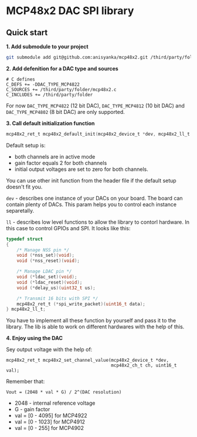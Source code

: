 #  MCP48x2 DAC SPI library

## Quick start
**1. Add submodule to your project**
```bash
git submodule add git@github.com:anisyanka/mcp48x2.git /third/party/folder
```
**2. Add defenition for a DAC type and sources**
```make
# C defines
C_DEFS += -DDAC_TYPE_MCP4822
C_SOURCES += /third/party/folder/mcp48x2.c
C_INCLUDES += /third/party/folder
```
For now `DAC_TYPE_MCP4822` (12 bit DAC), `DAC_TYPE_MCP4812` (10 bit DAC) and `DAC_TYPE_MCP4802` (8 bit DAC) are only supported.

**3. Call default initialization function**
```C
mcp48x2_ret_t mcp48x2_default_init(mcp48x2_device_t *dev, mcp48x2_ll_t *ll);
```
Default setup is:
 * both channels are in active mode
 * gain factor equals 2 for both channels
 * initial output voltages are set to zero for both channels.

You can use other init function from the header file if the default setup doesn't fit you. 

`dev` - describes one instance of your DACs on your board. The board can contain plenty of DACs. This param helps you to control each instance separetally.

`ll` - describes low level functions to allow the library to contorl hardware. In this case to control GPIOs and SPI. It looks like this:
```C
typedef struct
{
	/* Manage NSS pin */
	void (*nss_set)(void);
	void (*nss_reset)(void);

	/* Manage LDAC pin */
	void (*ldac_set)(void);
	void (*ldac_reset)(void);
	void (*delay_us)(uint32_t us);

	/* Transmit 16 bits with SPI */
	mcp48x2_ret_t (*spi_write_packet)(uint16_t data);
} mcp48x2_ll_t;
```
You have to implement all these function by yourself and pass it to the library.
The lib is able to work on different hardwares with the help of this.

**4. Enjoy using the DAC**

Sey output voltage with the help of:
```
mcp48x2_ret_t mcp48x2_set_channel_value(mcp48x2_device_t *dev,
                                        mcp48x2_ch_t ch, uint16_t val);

```
Remember that:

`Vout = (2048 * val * G) / 2^(DAC resolution)`
 * 	2048 - internal reference voltage
 *	G - gain factor
 * 	val = [0 - 4095] for MCP4922
 *	val = [0 - 1023] for MCP4912
 *	val = [0 - 255]  for MCP4902